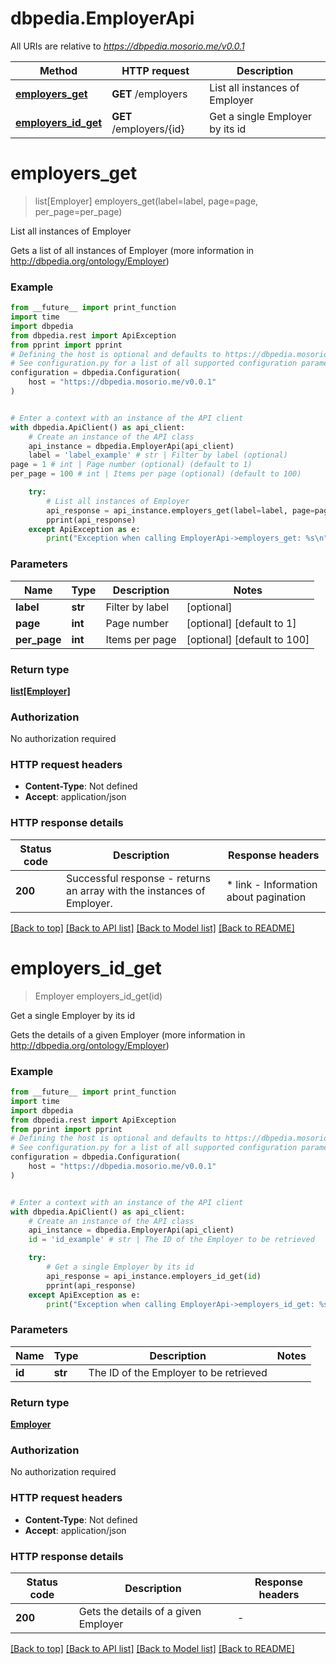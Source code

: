 # dbpedia.EmployerApi

All URIs are relative to *https://dbpedia.mosorio.me/v0.0.1*

Method | HTTP request | Description
------------- | ------------- | -------------
[**employers_get**](EmployerApi.md#employers_get) | **GET** /employers | List all instances of Employer
[**employers_id_get**](EmployerApi.md#employers_id_get) | **GET** /employers/{id} | Get a single Employer by its id


# **employers_get**
> list[Employer] employers_get(label=label, page=page, per_page=per_page)

List all instances of Employer

Gets a list of all instances of Employer (more information in http://dbpedia.org/ontology/Employer)

### Example

```python
from __future__ import print_function
import time
import dbpedia
from dbpedia.rest import ApiException
from pprint import pprint
# Defining the host is optional and defaults to https://dbpedia.mosorio.me/v0.0.1
# See configuration.py for a list of all supported configuration parameters.
configuration = dbpedia.Configuration(
    host = "https://dbpedia.mosorio.me/v0.0.1"
)


# Enter a context with an instance of the API client
with dbpedia.ApiClient() as api_client:
    # Create an instance of the API class
    api_instance = dbpedia.EmployerApi(api_client)
    label = 'label_example' # str | Filter by label (optional)
page = 1 # int | Page number (optional) (default to 1)
per_page = 100 # int | Items per page (optional) (default to 100)

    try:
        # List all instances of Employer
        api_response = api_instance.employers_get(label=label, page=page, per_page=per_page)
        pprint(api_response)
    except ApiException as e:
        print("Exception when calling EmployerApi->employers_get: %s\n" % e)
```

### Parameters

Name | Type | Description  | Notes
------------- | ------------- | ------------- | -------------
 **label** | **str**| Filter by label | [optional] 
 **page** | **int**| Page number | [optional] [default to 1]
 **per_page** | **int**| Items per page | [optional] [default to 100]

### Return type

[**list[Employer]**](Employer.md)

### Authorization

No authorization required

### HTTP request headers

 - **Content-Type**: Not defined
 - **Accept**: application/json

### HTTP response details
| Status code | Description | Response headers |
|-------------|-------------|------------------|
**200** | Successful response - returns an array with the instances of Employer. |  * link - Information about pagination <br>  |

[[Back to top]](#) [[Back to API list]](../README.md#documentation-for-api-endpoints) [[Back to Model list]](../README.md#documentation-for-models) [[Back to README]](../README.md)

# **employers_id_get**
> Employer employers_id_get(id)

Get a single Employer by its id

Gets the details of a given Employer (more information in http://dbpedia.org/ontology/Employer)

### Example

```python
from __future__ import print_function
import time
import dbpedia
from dbpedia.rest import ApiException
from pprint import pprint
# Defining the host is optional and defaults to https://dbpedia.mosorio.me/v0.0.1
# See configuration.py for a list of all supported configuration parameters.
configuration = dbpedia.Configuration(
    host = "https://dbpedia.mosorio.me/v0.0.1"
)


# Enter a context with an instance of the API client
with dbpedia.ApiClient() as api_client:
    # Create an instance of the API class
    api_instance = dbpedia.EmployerApi(api_client)
    id = 'id_example' # str | The ID of the Employer to be retrieved

    try:
        # Get a single Employer by its id
        api_response = api_instance.employers_id_get(id)
        pprint(api_response)
    except ApiException as e:
        print("Exception when calling EmployerApi->employers_id_get: %s\n" % e)
```

### Parameters

Name | Type | Description  | Notes
------------- | ------------- | ------------- | -------------
 **id** | **str**| The ID of the Employer to be retrieved | 

### Return type

[**Employer**](Employer.md)

### Authorization

No authorization required

### HTTP request headers

 - **Content-Type**: Not defined
 - **Accept**: application/json

### HTTP response details
| Status code | Description | Response headers |
|-------------|-------------|------------------|
**200** | Gets the details of a given Employer |  -  |

[[Back to top]](#) [[Back to API list]](../README.md#documentation-for-api-endpoints) [[Back to Model list]](../README.md#documentation-for-models) [[Back to README]](../README.md)

